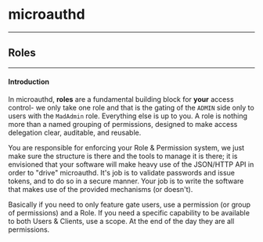 # microauthd
---
## Roles
---

#### Introduction

In microauthd, **roles** are a fundamental building block for **your** access control- we only take one role and that is the gating of the `ADMIN` side only to users with the `MadAdmin` role. Everything else is up to you. A role is nothing more than a named grouping of permissions, designed to make access delegation clear, auditable, and reusable.

You are responsible for enforcing your Role & Permission system, we just make sure the structure is there and the tools to manage it is there; it is envisioned that your software will make heavy use of the JSON/HTTP API in order to "drive" microauthd. It's job is to validate passwords and issue tokens, and to do so in a secure manner. Your job is to write the software that makes use of the provided mechanisms (or doesn't).

Basically if you need to only feature gate users, use a permission (or group of permissions) and a Role. If you need a specific capability to be available to both Users & Clients, use a scope. At the end of the day they are all permissions.
